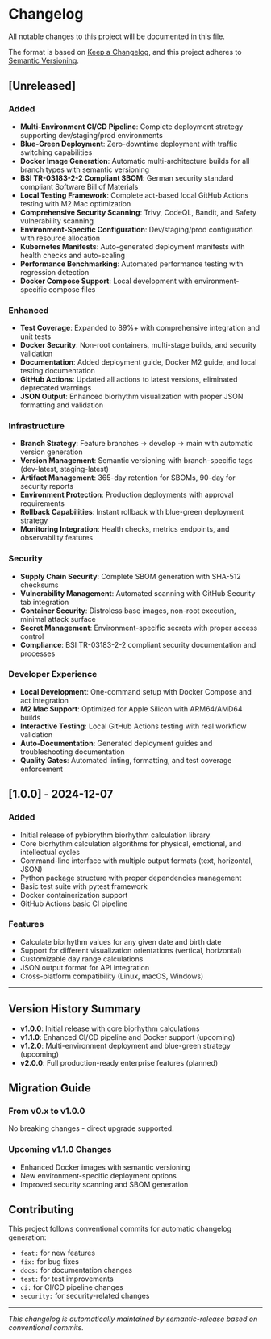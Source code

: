 # Changelog

All notable changes to this project will be documented in this file.

The format is based on [Keep a Changelog](https://keepachangelog.com/en/1.0.0/),
and this project adheres to [Semantic Versioning](https://semver.org/spec/v2.0.0.html).

## [Unreleased]

### Added
- **Multi-Environment CI/CD Pipeline**: Complete deployment strategy supporting dev/staging/prod environments
- **Blue-Green Deployment**: Zero-downtime deployment with traffic switching capabilities
- **Docker Image Generation**: Automatic multi-architecture builds for all branch types with semantic versioning
- **BSI TR-03183-2-2 Compliant SBOM**: German security standard compliant Software Bill of Materials
- **Local Testing Framework**: Complete act-based local GitHub Actions testing with M2 Mac optimization
- **Comprehensive Security Scanning**: Trivy, CodeQL, Bandit, and Safety vulnerability scanning
- **Environment-Specific Configuration**: Dev/staging/prod configuration with resource allocation
- **Kubernetes Manifests**: Auto-generated deployment manifests with health checks and auto-scaling
- **Performance Benchmarking**: Automated performance testing with regression detection
- **Docker Compose Support**: Local development with environment-specific compose files

### Enhanced
- **Test Coverage**: Expanded to 89%+ with comprehensive integration and unit tests  
- **Docker Security**: Non-root containers, multi-stage builds, and security validation
- **Documentation**: Added deployment guide, Docker M2 guide, and local testing documentation
- **GitHub Actions**: Updated all actions to latest versions, eliminated deprecated warnings
- **JSON Output**: Enhanced biorhythm visualization with proper JSON formatting and validation

### Infrastructure
- **Branch Strategy**: Feature branches → develop → main with automatic version generation
- **Version Management**: Semantic versioning with branch-specific tags (dev-latest, staging-latest)  
- **Artifact Management**: 365-day retention for SBOMs, 90-day for security reports
- **Environment Protection**: Production deployments with approval requirements
- **Rollback Capabilities**: Instant rollback with blue-green deployment strategy
- **Monitoring Integration**: Health checks, metrics endpoints, and observability features

### Security
- **Supply Chain Security**: Complete SBOM generation with SHA-512 checksums
- **Vulnerability Management**: Automated scanning with GitHub Security tab integration
- **Container Security**: Distroless base images, non-root execution, minimal attack surface
- **Secret Management**: Environment-specific secrets with proper access control
- **Compliance**: BSI TR-03183-2-2 compliant security documentation and processes

### Developer Experience  
- **Local Development**: One-command setup with Docker Compose and act integration
- **M2 Mac Support**: Optimized for Apple Silicon with ARM64/AMD64 builds
- **Interactive Testing**: Local GitHub Actions testing with real workflow validation
- **Auto-Documentation**: Generated deployment guides and troubleshooting documentation
- **Quality Gates**: Automated linting, formatting, and test coverage enforcement

## [1.0.0] - 2024-12-07

### Added
- Initial release of pybiorythm biorhythm calculation library
- Core biorhythm calculation algorithms for physical, emotional, and intellectual cycles
- Command-line interface with multiple output formats (text, horizontal, JSON)
- Python package structure with proper dependencies management
- Basic test suite with pytest framework
- Docker containerization support
- GitHub Actions basic CI pipeline

### Features
- Calculate biorhythm values for any given date and birth date
- Support for different visualization orientations (vertical, horizontal)
- Customizable day range calculations
- JSON output format for API integration
- Cross-platform compatibility (Linux, macOS, Windows)

---

## Version History Summary

- **v1.0.0**: Initial release with core biorhythm calculations
- **v1.1.0**: Enhanced CI/CD pipeline and Docker support (upcoming)
- **v1.2.0**: Multi-environment deployment and blue-green strategy (upcoming)
- **v2.0.0**: Full production-ready enterprise features (planned)

## Migration Guide

### From v0.x to v1.0.0
No breaking changes - direct upgrade supported.

### Upcoming v1.1.0 Changes
- Enhanced Docker images with semantic versioning
- New environment-specific deployment options
- Improved security scanning and SBOM generation

## Contributing

This project follows conventional commits for automatic changelog generation:
- `feat:` for new features
- `fix:` for bug fixes  
- `docs:` for documentation changes
- `test:` for test improvements
- `ci:` for CI/CD pipeline changes
- `security:` for security-related changes

---

*This changelog is automatically maintained by semantic-release based on conventional commits.*
